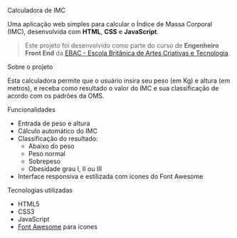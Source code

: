 Calculadora de IMC

Uma aplicação web simples para calcular o Índice de Massa Corporal (IMC), desenvolvida com **HTML**, **CSS** e **JavaScript**.

> Este projeto foi desenvolvido como parte do curso de **Engenheiro Front End** da [EBAC - Escola Britânica de Artes Criativas e Tecnologia](https://ebaconline.com.br/).

Sobre o projeto

Esta calculadora permite que o usuário insira seu peso (em Kg) e altura (em metros), e receba como resultado o valor do IMC e sua classificação de acordo com os padrões da OMS.

Funcionalidades

- Entrada de peso e altura
- Cálculo automático do IMC
- Classificação do resultado:
  - Abaixo do peso
  - Peso normal
  - Sobrepeso
  - Obesidade grau I, II ou III
- Interface responsiva e estilizada com ícones do Font Awesome

Tecnologias utilizadas

- HTML5
- CSS3
- JavaScript
- [Font Awesome](https://fontawesome.com/) para ícones
